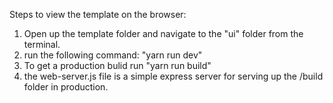 Steps to view the template on the browser:

1. Open up the template folder and navigate to the "ui" folder from the terminal.
2. run the following command: "yarn run dev"
3. To get a production bulid run "yarn run build"
4. the web-server.js file is a simple express server for serving up the /build folder in production.
